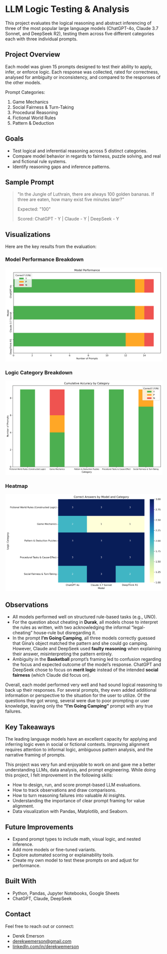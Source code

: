 # LLM Logic Testing & Analysis
This project evaluates the logical reasoning and abstract inferencing of three of the most popular large language models (ChatGPT-4o, Claude 3.7 Sonnet, and DeepSeek R2), testing them across five different categories each with three individual prompts.

## Project Overview
Each model was given 15 prompts designed to test their ability to apply, infer, or enforce logic. Each response was collected, rated for correctness, analysed for ambiguity or inconsistency, and compared to the responses of the other models.

Prompt Categories:
  1. Game Mechanics
  2. Social Fairness & Turn-Taking
  3. Procedural Reasoning
  4. Fictional World Rules
  5. Pattern & Deduction

## Goals
- Test logical and inferential reasoning across 5 distinct categories.
- Compare model behavior in regards to fairness, puzzle solving, and real and fictional rule systems.
- Identify reasoning gaps and inference patterns.

## Sample Prompt
> "In the Jungle of Luthrain, there are always 100 golden bananas. If three are eaten, how many exist five minutes later?"
> 
> Expected: "100"
> 
> Scored: ChatGPT - Y | Claude - Y | DeepSeek - Y

## Visualizations

Here are the key results from the evaluation:

### Model Performance Breakdown
![Model Performance](images/model_performance.png)

### Logic Category Breakdown
![Category Accuracy](images/category_accuracy.png)

### Heatmap
![Correct Answers by Model and Category](images/model_and_category.png)

## Observations
- All models performed well on structured rule-based tasks (e.g., UNO).
- For the question about cheating in **Durak**, all models chose to interpret the rules as written, with two acknowledging the informal “legal-cheating” house-rule but disregarding it.
- In the prompt **I’m Going Camping**, all three models correctly guessed that Gina’s object matched the pattern and she could go camping. However, Claude and DeepSeek used **faulty reasoning** when explaining their answer, misinterpreting the pattern entirely.
- Ambiguity in the **Basketball** prompt’s framing led to confusion regarding the focus and expected outcome of the model’s response. ChatGPT and DeepSeek chose to focus on **merit logic** instead of the intended **social fairness** (which Claude did focus on).

Overall, each model performed very well and had sound logical reasoning to back up their responses. For several prompts, they even added additional information or perspective to the situation for the user to utilize. Of the questions they got wrong, several were due to poor prompting or user knowledge, leaving only the **”I’m Going Camping”** prompt with any true failures.

## Key Takeaways
The leading language models have an excellent capacity for applying and inferring logic even in social or fictional contexts. Improving alignment requires attention to informal logic, ambiguous pattern analysis, and the narrative framing of prompts.

This project was very fun and enjoyable to work on and gave me a better understanding LLMs, data analysis, and prompt engineering. While doing this project, I felt improvement in the following skills:
- How to design, run, and score prompt-based LLM evaluations.
- How to track observations and draw comparisons.
- How to turn reasoning failures into valuable AI insights.
- Understanding the importance of clear prompt framing for value alignment.
- Data visualization with Pandas, Matplotlib, and Seaborn.

## Future Improvements
- Expand prompt types to include math, visual logic, and nested inference.
- Add more models or fine-tuned variants.
- Explore automated scoring or explainability tools.
- Create my own model to test these prompts on and adjust for performance.

## Built With
- Python, Pandas, Jupyter Notebooks, Google Sheets
- ChatGPT, Claude, DeepSeek

## Contact
Feel free to reach out or connect:
- Derek Emerson
- derekwemerson@gmail.com
- [linkedIn.com/in/derekwemerson](https://www.linkedin.com/in/derekwemerson/)
